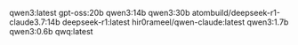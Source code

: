 qwen3:latest
gpt-oss:20b
qwen3:14b
qwen3:30b
atombuild/deepseek-r1-claude3.7:14b
deepseek-r1:latest
hir0rameel/qwen-claude:latest
qwen3:1.7b
qwen3:0.6b
qwq:latest